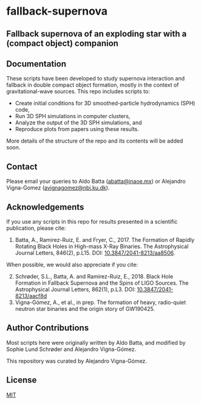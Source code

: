# fallback-supernova
## Fallback supernova of an exploding star with a (compact object) companion

## Documentation
These scripts have been developed to study supernova interaction and fallback in double compact object formation, mostly in the context of gravitational-wave sources.
This repo includes scripts to:
- Create initial conditions for 3D smoothed-particle hydrodynamics (SPH) code,
- Run 3D SPH simulations in computer clusters,
- Analyze the output of the 3D SPH simulations, and
- Reproduce plots from papers using these results.

More details of the structure of the repo and its contents will be added soon.

## Contact
Please email your queries to Aldo Batta (abatta@inaoe.mx) or Alejandro Vigna-Gomez (avignagomez@nbi.ku.dk).

## Acknowledgements
If you use any scripts in this repo for results presented in a scientific publication, please cite:

1. Batta, A., Ramirez-Ruiz, E. and Fryer, C., 2017. The Formation of Rapidly Rotating Black Holes in High-mass X-Ray Binaries. The Astrophysical Journal Letters, 846(2), p.L15. DOI: [10.3847/2041-8213/aa8506](https://iopscience.iop.org/article/10.3847/2041-8213/aa8506).

When possible, we would also appreciate if you cite:

2. Schrøder, S.L., Batta, A. and Ramirez-Ruiz, E., 2018. Black Hole Formation in Fallback Supernova and the Spins of LIGO Sources. The Astrophysical Journal Letters, 862(1), p.L3. DOI: [10.3847/2041-8213/aacf8d](https://iopscience.iop.org/article/10.3847/2041-8213/aacf8d)
3. Vigna-Gómez, A., et al., in prep. The formation of heavy, radio-quiet neutron star binaries and the origin story of GW190425.

## Author Contributions
Most scripts here were originally written by Aldo Batta, and modified by Sophie Lund Schrøder and Alejandro Vigna-Gómez. 

This repository was curated by Alejandro Vigna-Gómez.

## License
[MIT](https://choosealicense.com/licenses/mit/)
